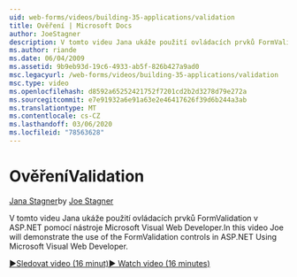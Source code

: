```yaml
---
uid: web-forms/videos/building-35-applications/validation
title: Ověření | Microsoft Docs
author: JoeStagner
description: V tomto videu Jana ukáže použití ovládacích prvků FormValidation v ASP.NET pomocí nástroje Microsoft Visual Web Developer.
ms.author: riande
ms.date: 06/04/2009
ms.assetid: 9b9eb93d-19c6-4933-ab5f-826b427a9ad0
msc.legacyurl: /web-forms/videos/building-35-applications/validation
msc.type: video
ms.openlocfilehash: d8592a65252421752f7201cd2b2d3278d79e272a
ms.sourcegitcommit: e7e91932a6e91a63e2e46417626f39d6b244a3ab
ms.translationtype: MT
ms.contentlocale: cs-CZ
ms.lasthandoff: 03/06/2020
ms.locfileid: "78563628"
---
```

# <a name="validation"></a><span data-ttu-id="bf108-103">Ověření</span><span class="sxs-lookup"><span data-stu-id="bf108-103">Validation</span></span>

<span data-ttu-id="bf108-104">[Jana Stagner](https://github.com/JoeStagner)</span><span class="sxs-lookup"><span data-stu-id="bf108-104">by [Joe Stagner](https://github.com/JoeStagner)</span></span>

<span data-ttu-id="bf108-105">V tomto videu Jana ukáže použití ovládacích prvků FormValidation v ASP.NET pomocí nástroje Microsoft Visual Web Developer.</span><span class="sxs-lookup"><span data-stu-id="bf108-105">In this video Joe will demonstrate the use of the FormValidation controls in ASP.NET Using Microsoft Visual Web Developer.</span></span>

[<span data-ttu-id="bf108-106">&#9654;Sledovat video (16 minut)</span><span class="sxs-lookup"><span data-stu-id="bf108-106">&#9654; Watch video (16 minutes)</span></span>](https://channel9.msdn.com/Blogs/ASP-NET-Site-Videos/validation)
